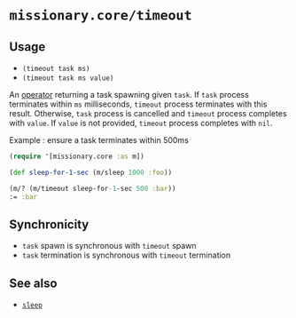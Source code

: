 # `missionary.core/timeout`

## Usage
* `(timeout task ms)`
* `(timeout task ms value)`

An [operator](/operators.html) returning a task spawning given `task`. If `task` process terminates within `ms`
milliseconds, `timeout` process terminates with this result. Otherwise, `task` process is cancelled and `timeout`
process completes with `value`. If `value` is not provided, `timeout` process completes with `nil`.

Example : ensure a task terminates within 500ms
```clojure
(require '[missionary.core :as m])

(def sleep-for-1-sec (m/sleep 1000 :foo))

(m/? (m/timeout sleep-for-1-sec 500 :bar))
:= :bar
```

## Synchronicity
* `task` spawn is synchronous with `timeout` spawn
* `task` termination is synchronous with `timeout` termination

## See also
* [`sleep`](/api/missionary.core/sleep.html)